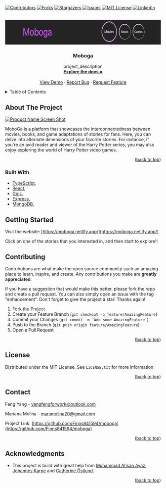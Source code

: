 <!-- Improved compatibility of back to top link: See: https://github.com/othneildrew/Best-README-Template/pull/73 -->
<a name="readme-top"></a>
<!--
*** Thanks for checking out the Best-README-Template. If you have a suggestion
*** that would make this better, please fork the repo and create a pull request
*** or simply open an issue with the tag "enhancement".
*** Don't forget to give the project a star!
*** Thanks again! Now go create something AMAZING! :D
-->



<!-- PROJECT SHIELDS -->
<!--
*** I'm using markdown "reference style" links for readability.
*** Reference links are enclosed in brackets [ ] instead of parentheses ( ).
*** See the bottom of this document for the declaration of the reference variables
*** for contributors-url, forks-url, etc. This is an optional, concise syntax you may use.
*** https://www.markdownguide.org/basic-syntax/#reference-style-links
-->
[![Contributors][contributors-shield]][contributors-url]
[![Forks][forks-shield]][forks-url]
[![Stargazers][stars-shield]][stars-url]
[![Issues][issues-shield]][issues-url]
[![MIT License][license-shield]][license-url]
[![LinkedIn][linkedin-shield]][linkedin-url]



<!-- PROJECT LOGO -->
<br />
<div align="center">
  <a href="https://github.com/Finns841594/moboga">
    <img src="src/assets/web_logo.png" alt="Logo" height="80">
  </a>

<h3 align="center">Moboga</h3>

  <p align="center">
    project_description
    <br />
    <a href="https://github.com/Finns841594/moboga"><strong>Explore the docs »</strong></a>
    <br />
    <br />
    <a href="https://github.com/Finns841594/moboga">View Demo</a>
    ·
    <a href="https://github.com/Finns841594/moboga/issues">Report Bug</a>
    ·
    <a href="https://github.com/Finns841594/moboga/issues">Request Feature</a>
  </p>
</div>



<!-- TABLE OF CONTENTS -->
<details>
  <summary>Table of Contents</summary>
  <ol>
    <li>
      <a href="#about-the-project">About The Project</a>
      <ul>
        <li><a href="#built-with">Built With</a></li>
      </ul>
    </li>
    <li>
      <a href="#getting-started">Getting Started</a>
      <ul>
        <li><a href="#prerequisites">Prerequisites</a></li>
        <li><a href="#installation">Installation</a></li>
      </ul>
    </li>
    <li><a href="#usage">Usage</a></li>
    <li><a href="#roadmap">Roadmap</a></li>
    <li><a href="#contributing">Contributing</a></li>
    <li><a href="#license">License</a></li>
    <li><a href="#contact">Contact</a></li>
    <li><a href="#acknowledgments">Acknowledgments</a></li>
  </ol>
</details>



<!-- ABOUT THE PROJECT -->
## About The Project

[![Product Name Screen Shot][product-screenshot]]()

MoboGa is a platform that showcases the interconnectedness between movies, books, and game adaptations of stories for fans. Here, you can delve into alternate dimensions of your favorite stories. For instance, if you're an avid reader and viewer of the Harry Potter series, you may also enjoy exploring the world of Harry Potter video games.

<p align="right">(<a href="#readme-top">back to top</a>)</p>



### Built With

* [TypeScript],
* [React],
* [Gojs],
* [Express],
* [MongoDB],



<!-- GETTING STARTED -->
## Getting Started

Visit the website:
[https://moboga.netlify.app/](https://moboga.netlify.app/)

Click on one of the stories that you interested in, and then start to explore!!



<!-- CONTRIBUTING -->
## Contributing

Contributions are what make the open source community such an amazing place to learn, inspire, and create. Any contributions you make are **greatly appreciated**.

If you have a suggestion that would make this better, please fork the repo and create a pull request. You can also simply open an issue with the tag "enhancement".
Don't forget to give the project a star! Thanks again!

1. Fork the Project
2. Create your Feature Branch (`git checkout -b feature/AmazingFeature`)
3. Commit your Changes (`git commit -m 'Add some AmazingFeature'`)
4. Push to the Branch (`git push origin feature/AmazingFeature`)
5. Open a Pull Request

<p align="right">(<a href="#readme-top">back to top</a>)</p>



<!-- LICENSE -->
## License

Distributed under the MIT License. See `LICENSE.txt` for more information.

<p align="right">(<a href="#readme-top">back to top</a>)</p>



<!-- CONTACT -->
## Contact

Feng Yang - yangfengforwork@outlook.com

Mariana Molina - marsmolina20@gmail.com

Project Link: [https://github.com/Finns841594/moboga](https://github.com/Finns841594/moboga)

<p align="right">(<a href="#readme-top">back to top</a>)</p>



<!-- ACKNOWLEDGMENTS -->
## Acknowledgments

* This project is build with great help from [Muhammad Ahsan Ayaz](https://github.com/AhsanAyaz), [Johannes Karpe](https://github.com/Skarpej) and [Catherine Östlund](https://github.com/ic3Dragon). 

<p align="right">(<a href="#readme-top">back to top</a>)</p>



<!-- MARKDOWN LINKS & IMAGES -->
<!-- https://www.markdownguide.org/basic-syntax/#reference-style-links -->
[contributors-shield]: https://img.shields.io/github/contributors/Finns841594/Currency.svg?style=for-the-badge
[contributors-url]: https://github.com/Finns841594/Currency/graphs/contributors
[forks-shield]: https://img.shields.io/github/forks/Finns841594/Currency.svg?style=for-the-badge
[forks-url]: https://github.com/Finns841594/Currency/network/members
[stars-shield]: https://img.shields.io/github/stars/Finns841594/Currency.svg?style=for-the-badge
[stars-url]: https://github.com/Finns841594/Currency/stargazers
[issues-shield]: https://img.shields.io/github/issues/Finns841594/Currency.svg?style=for-the-badge
[issues-url]: https://github.com/Finns841594/Currency/issues
[license-shield]: https://img.shields.io/github/license/Finns841594/Currency.svg?style=for-the-badge
[license-url]: https://github.com/Finns841594/Currency/blob/master/LICENSE.txt
[linkedin-shield]: https://img.shields.io/badge/-LinkedIn-black.svg?style=for-the-badge&logo=linkedin&colorB=555
[linkedin-url]: https://linkedin.com/in/feng-yang-511361166
[product-screenshot]: src/assets/homepage_screenshot.png

[TypeScript]: https://www.typescriptlang.org
[React]: https://reactjs.org
[Gojs]: https://gojs.net/latest/index.html
[Express]: https://expressjs.com
[MongoDB]: https://www.mongodb.com